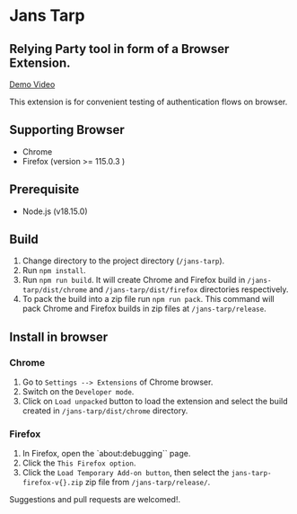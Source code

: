 # Jans Tarp

## Relying Party tool in form of a Browser Extension.

[Demo Video](https://www.loom.com/share/6bfe8c5556a94abea05467e3deead8a2?sid=b65c81d9-c1a1-475c-b89b-c105887d31ad)

This extension is for convenient testing of authentication flows on browser.

## Supporting Browser

- Chrome
- Firefox (version >= 115.0.3 )

## Prerequisite

- Node.js (v18.15.0) 

## Build

1. Change directory to the project directory (`/jans-tarp`).
2. Run `npm install`.
3. Run `npm run build`. It will create Chrome and Firefox build in `/jans-tarp/dist/chrome` and `/jans-tarp/dist/firefox` directories respectively.
4. To pack the build into a zip file run `npm run pack`. This command will pack  Chrome and Firefox builds in zip files at `/jans-tarp/release`.

## Install in browser

### Chrome

1. Go to `Settings --> Extensions` of Chrome browser.
2. Switch on the `Developer mode`.
3. Click on `Load unpacked` button to load the extension and select the build created in `/jans-tarp/dist/chrome` directory.

### Firefox

1. In Firefox, open the `about:debugging`` page.
2. Click the `This Firefox option`.
3. Click the `Load Temporary Add-on button`, then select the `jans-tarp-firefox-v{}.zip` zip file from `/jans-tarp/release/`.

Suggestions and pull requests are welcomed!.

